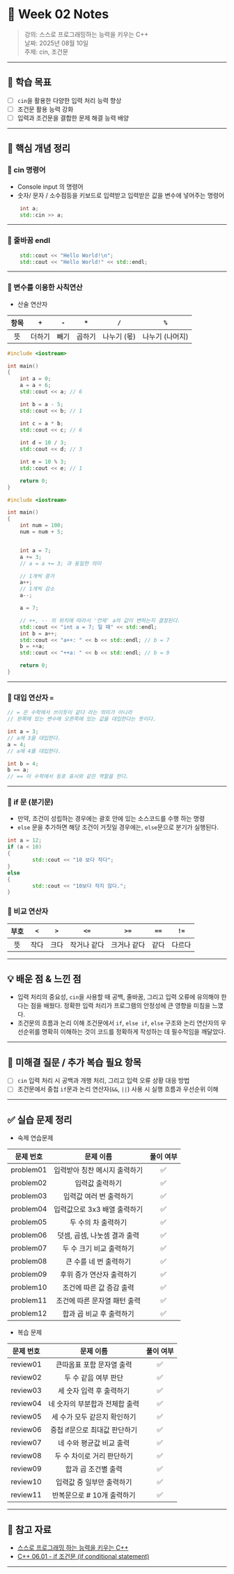 # 📝 Week 02 Notes

> 강의: 스스로 프로그래밍하는 능력을 키우는 C++  
> 날짜: 2025년 08월 10일  
> 주제: cin, 조건문

---

## 🎯 학습 목표

- [ ] `cin`을 활용한 다양한 입력 처리 능력 향상
- [ ] 조건문 활용 능력 강화
- [ ] 입력과 조건문을 결합한 문제 해결 능력 배양

---

## 📌 핵심 개념 정리

### 📍 cin 명령어

- Console input 의 명령어
- 숫자/ 문자 / 소수점등을 키보드로 입력받고 입력받은 값을 변수에 넣어주는 명령어

```c++
    int a;
    std::cin >> a;
```

---

### 📍 줄바꿈 endl

```c++
    std::cout << "Hello World!\n";
    std::cout << "Hello World!" << std::endl;
```

---

### 📍 변수를 이용한 사칙연산

- 산술 연산자

| 항목 | `+` | `-` | `*` |   `/`   |    `%`    |
|:--:|:---:|:---:|:---:|:-------:|:---------:|
| 뜻  | 더하기 | 빼기  | 곱하기 | 나누기 (몫) | 나누기 (나머지) |

```c++
#include <iostream>

int main() 
{
	int a = 0;
	a = a + 6;
	std::cout << a; // 6

	int b = a - 5;
	std::cout << b; // 1

	int c = a * b;
	std::cout << c; // 6
	
	int d = 10 / 3;
	std::cout << d; // 3

	int e = 10 % 3;
	std::cout << e; // 1

	return 0;
}
```

```c++
#include <iostream>

int main() 
{
	int num = 100;
	num = num + 5;


	int a = 7;
	a += 3;
	// a = a += 3; 과 동일한 의미

	// 1개씩 증가
	a++;
	// 1개씩 감소
	a--;

	a = 7;

	// ++, -- 의 위치에 따라서 '언제' a의 값이 변하는지 결정된다.
	std::cout << "int a = 7; 일 때" << std::endl;
	int b = a++;
	std::cout << "a++: " << b << std::endl; // b = 7
	b = ++a;
	std::cout << "++a: " << b << std::endl; // b = 9

	return 0;
}
```

---

### 📍 대입 연산자 `=`

```c++
// = 은 수학에서 쓰이듯이 같다 라는 의미가 아니라 
// 왼쪽에 있는 변수에 오른쪽에 있는 값을 대입한다는 뜻이다. 

int a = 3;
// a에 3을 대입한다.
a = 4;
// a에 4를 대입한다.

int b = 4;
b == a;
// == 이 수학에서 등호 표시와 같은 역할을 한다.
```

---

### 📍 if 문 (분기문)

- 만약, 조건이 성립하는 경우에는 괄호 안에 있는 소스코드를 수행 하는 명령
- `else` 문을 추가하면 해당 조건이 거짓일 경우에는, `else`문으로 분기가 실행된다.

```c++
int a = 12;
if (a < 10)
{
		std::cout << "10 보다 작다";
}
else
{
		std::cout << "10보다 작지 않다.";
}
```

### 📍 비교 연산자

| 부호 | `<` | `>` |  `<=`  |  `>=`  | `==` | `!=` |
|:--:|:---:|:---:|:------:|:------:|:----:|:----:|
| 뜻  | 작다  | 크다  | 작거나 같다 | 크거나 같다 |  같다  | 다르다  |

---

## 💡 배운 점 & 느낀 점

- 입력 처리의 중요성, `cin`을 사용할 때 공백, 줄바꿈, 그리고 입력 오류에 유의해야 한다는 점을 배웠다. 정확한 입력 처리가 프로그램의 안정성에 큰 영향을 미침을 느꼈다.
- 조건문의 흐름과 논리 이해
  조건문에서 `if`, `else if`, `else` 구조와 논리 연산자의 우선순위를 명확히 이해하는 것이 코드를 정확하게 작성하는 데 필수적임을 깨달았다.

---

## 🧠 미해결 질문 / 추가 복습 필요 항목

- [ ] `cin` 입력 처리 시 공백과 개행 처리, 그리고 입력 오류 상황 대응 방법
- [ ] 조건문에서 중첩 `if`문과 논리 연산자(`&&`, `||`) 사용 시 실행 흐름과 우선순위 이해

---

## ✅ 실습 문제 정리

- 숙제 연습문제

|   문제 번호   |       문제 이름       | 풀이 여부 |
|:---------:|:-----------------:|:-----:|
| problem01 | 입력받아 칭찬 메시지 출력하기  |   ✅   |
| problem02 |     입력값 출력하기      |   ✅   |
| problem03 |   입력값 여러 번 출력하기   |   ✅   |
| problem04 | 입력값으로 3x3 배열 출력하기 |   ✅   |
| problem05 |    두 수의 차 출력하기    |   ✅   |
| problem06 | 덧셈, 곱셈, 나눗셈 결과 출력 |   ✅   |
| problem07 |  두 수 크기 비교 출력하기   |   ✅   |
| problem08 |   큰 수를 네 번 출력하기   |   ✅   |
| problem09 |  후위 증가 연산자 출력하기   |   ✅   |
| problem10 |  조건에 따른 값 증감 출력   |   ✅   |
| problem11 | 조건에 따른 문자열 패턴 출력  |   ✅   |
| problem12 |  합과 곱 비교 후 출력하기   |   ✅   |

- 복습 문제

|  문제 번호   |       문제 이름       | 풀이 여부 |
|:--------:|:-----------------:|:-----:|
| review01 |  큰따옴표 포함 문자열 출력   |   ✅   |
| review02 |   두 수 같음 여부 판단    |   ✅   |
| review03 |  세 숫자 입력 후 출력하기   |   ✅   |
| review04 | 네 숫자의 부분합과 전체합 출력 |   ✅   |
| review05 | 세 수가 모두 같은지 확인하기  |   ✅   |
| review06 | 중첩 if문으로 최대값 판단하기 |   ✅   |
| review07 |  네 수와 평균값 비교 출력   |   ✅   |
| review08 |  두 수 차이로 거리 판단하기  |   ✅   |
| review09 |    합과 곱 조건별 출력    |   ✅   |
| review10 |  입력값 중 일부만 출력하기   |   ✅   |
| review11 | 반복문으로 # 10개 출력하기  |   ✅   |

---

## 🔗 참고 자료

- [스스로 프로그래밍 하는 능력을 키우는 C++](https://typical-slug-3ef.notion.site/LV02-Cin-d591777992f74b4a8377f661a934efd3)
- [C++ 06.01 - if 조건문 (if conditional statement)](https://boycoding.tistory.com/185)

---